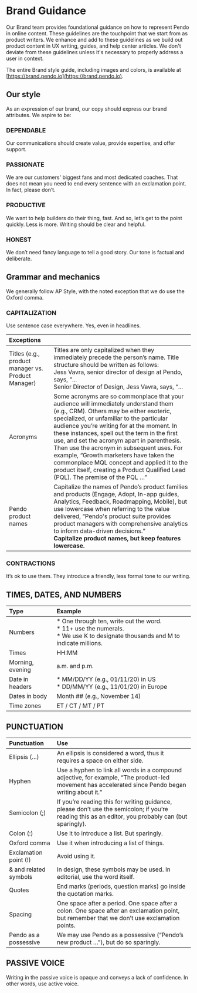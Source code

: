 # Brand Guidance #
Our Brand team provides foundational guidance on how to represent Pendo in online content. These guidelines are the touchpoint that we start from as product writers. We enhance and add to these guidelines as we build out product content in UX writing, guides, and help center articles. We don't deviate from these guidelines unless it's necessary to properly address a user in context.

The entire Brand style guide, including images and colors, is available at [https://brand.pendo.io](https://brand.pendo.io).

## Our style ##
As an expression of our brand, our copy should express our brand attributes. We aspire to be:

### DEPENDABLE ###
Our communications should create value, provide expertise, and offer support.

### PASSIONATE ###
We are our customers' biggest fans and most dedicated coaches. That does not mean you need to end every sentence with an exclamation point. In fact, please don’t.

### PRODUCTIVE ###
We want to help builders do their thing, fast. And so, let’s get to the point quickly. Less is more. Writing should be clear and helpful.

### HONEST ###
We don’t need fancy language to tell a good story. Our tone is factual and deliberate.


## Grammar and mechanics ##
We generally follow AP Style, with the noted exception that we do use the Oxford comma.

### CAPITALIZATION ###
Use sentence case everywhere. Yes, even in headlines.

|**Exceptions** | |
|:---|:---|
|Titles (e.g., product manager vs. Product Manager) | Titles are only capitalized when they immediately precede the person’s name. Title structure should be written as follows:<br/>Jess Vavra, senior director of design at Pendo, says, “...<br/>Senior Director of Design, Jess Vavra, says, “... |
|Acronyms | Some acronyms are so commonplace that your audience will immediately understand them (e.g., CRM). Others may be either esoteric, specialized, or unfamiliar to the particular audience you’re writing for at the moment. In these instances, spell out the term in the first use, and set the acronym apart in parenthesis. Then use the acronym in subsequent uses. For example, “Growth marketers have taken the commonplace MQL concept and applied it to the product itself, creating a Product Qualified Lead (PQL). The premise of the PQL …” |
|Pendo product names | Capitalize the names of Pendo’s product families and products (Engage, Adopt, In-app guides, Analytics, Feedback, Roadmapping, Mobile), but use lowercase when referring to the value delivered, “Pendo's product suite provides product managers with comprehensive analytics to inform data-driven decisions.”<br/>**Capitalize product names, but keep features lowercase.** |


### CONTRACTIONS ###
It’s ok to use them. They introduce a friendly, less formal tone to our writing.


## TIMES, DATES, AND NUMBERS ##
|**Type** | **Example** |
|:---|:---|
|Numbers | * One through ten, write out the word.<br/> * 11+ use the numerals.<br/> * We use K to designate thousands and M to indicate millions. |
|Times | HH:MM |
|Morning, evening | a.m. and p.m. |
|Date in headers | * MM/DD/YY (e.g., 01/11/20) in US<br/> * DD/MM/YY (e.g., 11/01/20) in Europe |
|Dates in body | Month ## (e.g., November 14) |
|Time zones | ET / CT / MT / PT |


## PUNCTUATION ##
|**Punctuation** | **Use** |
|:---|:---|
|Ellipsis (...) | An ellipsis is considered a word, thus it requires a space on either side. |
|Hyphen | Use a hyphen to link all words in a compound adjective, for example, “The product-led movement has accelerated since Pendo began writing about it.” |
|Semicolon (;) | If you’re reading this for writing guidance, please don’t use the semicolon; if you’re reading this as an editor, you probably can (but sparingly). |
|Colon (:) | Use it to introduce a list. But sparingly. |
|Oxford comma | Use it when introducing a list of things. |
|Exclamation point (!) | Avoid using it. |
|& and related symbols | In design, these symbols may be used. In editorial, use the word itself. |
|Quotes | End marks (periods, question marks) go inside the quotation marks. |
|Spacing | One space after a period. One space after a colon. One space after an exclamation point, but remember that we don’t use exclamation points. |
|Pendo as a possessive | We may use Pendo as a possessive (“Pendo’s new product …”), but do so sparingly. |

## PASSIVE VOICE ##
Writing in the passive voice is opaque and conveys a lack of confidence. In other words, use active voice.
